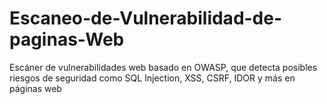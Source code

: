 # Escaneo-de-Vulnerabilidad-de-paginas-Web
Escáner de vulnerabilidades web basado en OWASP, que detecta posibles riesgos de seguridad como SQL Injection, XSS, CSRF, IDOR y más en páginas web
